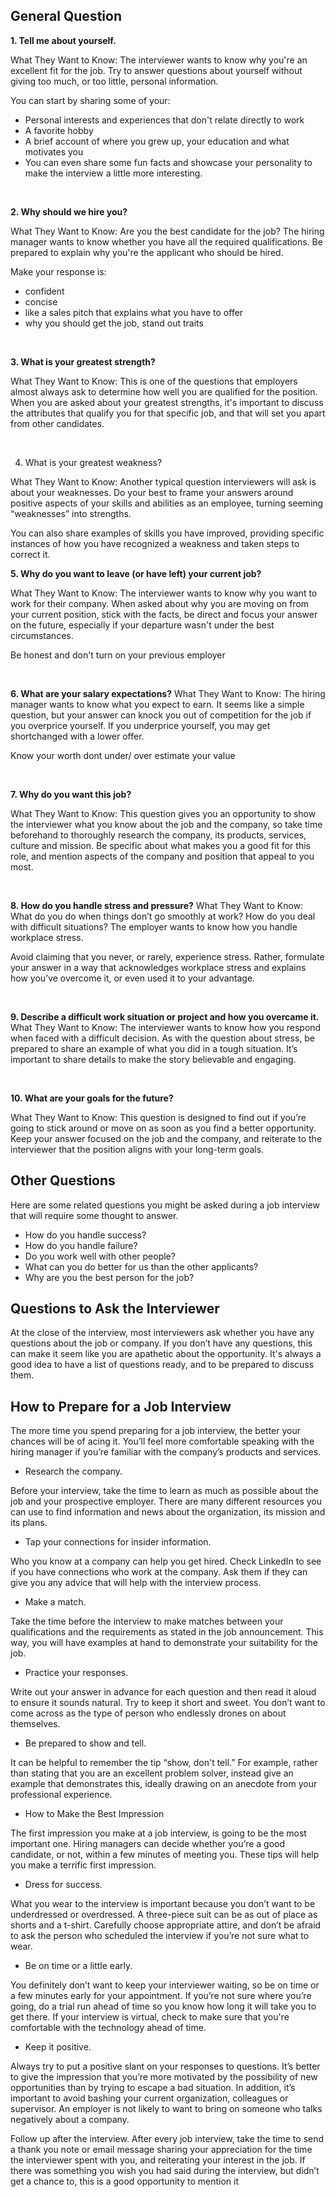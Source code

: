 ## General Question 

**1. Tell me about yourself.**

What They Want to Know: The interviewer wants to know why you're an excellent fit for the job. Try to answer questions about yourself without giving too much, or too little, personal information.

You can start by sharing some of your:
- Personal interests and experiences that don't relate directly to work
- A favorite hobby 
- A brief account of where you grew up, your education and what motivates you
- You can even share some fun facts and showcase your personality to make the interview a little more interesting.

<br>

**2. Why should we hire you?**

What They Want to Know: Are you the best candidate for the job? The hiring manager wants to know whether you have all the required qualifications. Be prepared to explain why you're the applicant who should be hired. 


Make your response is:
- confident
- concise
- like a sales pitch that explains what you have to offer
- why you should get the job, stand out traits

<br>

**3. What is your greatest strength?**

What They Want to Know: This is one of the questions that employers almost always ask to determine how well you are qualified for the position. When you are asked about your greatest strengths, it's important to discuss the attributes that qualify you for that specific job, and that will set you apart from other candidates. 

<br>

4. What is your greatest weakness?

What They Want to Know: Another typical question interviewers will ask is about your weaknesses. Do your best to frame your answers around positive aspects of your skills and abilities as an employee, turning seeming “weaknesses” into strengths.

You can also share examples of skills you have improved, providing specific instances of how you have recognized a weakness and taken steps to correct it.


**5. Why do you want to leave (or have left) your current job?**

What They Want to Know: The interviewer wants to know why you want to work for their company. When asked about why you are moving on from your current position, stick with the facts, be direct and focus your answer on the future, especially if your departure wasn't under the best circumstances. 

Be honest and don't turn on your previous employer

<br>

**6. What are your salary expectations?**
What They Want to Know: The hiring manager wants to know what you expect to earn. It seems like a simple question, but your answer can knock you out of competition for the job if you overprice yourself. If you underprice yourself, you may get shortchanged with a lower offer. 

Know your worth dont under/ over estimate your value

<br>

**7. Why do you want this job?**

What They Want to Know: This question gives you an opportunity to show the interviewer what you know about the job and the company, so take time beforehand to thoroughly research the company, its products, services, culture and mission. Be specific about what makes you a good fit for this role, and mention aspects of the company and position that appeal to you most.

<br>

**8. How do you handle stress and pressure?**
What They Want to Know: What do you do when things don’t go smoothly at work? How do you deal with difficult situations? The employer wants to know how you handle workplace stress.

Avoid claiming that you never, or rarely, experience stress. Rather, formulate your answer in a way that acknowledges workplace stress and explains how you’ve overcome it, or even used it to your advantage.

<br>

**9. Describe a difficult work situation or project and how you overcame it.**
What They Want to Know: The interviewer wants to know how you respond when faced with a difficult decision. As with the question about stress, be prepared to share an example of what you did in a tough situation. It’s important to share details to make the story believable and engaging. 

<br>

**10. What are your goals for the future?**

What They Want to Know: This question is designed to find out if you’re going to stick around or move on as soon as you find a better opportunity. Keep your answer focused on the job and the company, and reiterate to the interviewer that the position aligns with your long-term goals.

## Other Questions

Here are some related questions you might be asked during a job interview that will require some thought to answer.

- How do you handle success?
- How do you handle failure?
- Do you work well with other people?
- What can you do better for us than the other applicants?
- Why are you the best person for the job?

## Questions to Ask the Interviewer

At the close of the interview, most interviewers ask whether you have any questions about the job or company. If you don’t have any questions, this can make it seem like you are apathetic about the opportunity. It's always a good idea to have a list of questions ready, and to be prepared to discuss them.

## How to Prepare for a Job Interview

The more time you spend preparing for a job interview, the better your chances will be of acing it. You’ll feel more comfortable speaking with the hiring manager if you’re familiar with the company’s products and services.

- Research the company. 

Before your interview, take the time to learn as much as possible about the job and your prospective employer. 
There are many different resources you can use to find information and news about the organization, its mission and its plans.

- Tap your connections for insider information.

Who you know at a company can help you get hired.
Check LinkedIn to see if you have connections who work at the company. Ask them if they can give you any advice that will help with the interview process.


- Make a match. 

Take the time before the interview to make matches between your qualifications and the requirements as stated in the job announcement. 
This way, you will have examples at hand to demonstrate your suitability for the job.

- Practice your responses. 

Write out your answer in advance for each question and then read it aloud to ensure it sounds natural.
Try to keep it short and sweet. You don’t want to come across as the type of person who endlessly drones on about themselves.

- Be prepared to show and tell. 

It can be helpful to remember the tip “show, don't tell.” For example, rather than stating that you are an excellent problem solver, instead give an example that demonstrates this, ideally drawing on an anecdote from your professional experience.

- How to Make the Best Impression

The first impression you make at a job interview, is going to be the most important one.
Hiring managers can decide whether you’re a good candidate, or not, within a few minutes of meeting you. These tips will help you make a terrific first impression.

- Dress for success.

What you wear to the interview is important because you don’t want to be underdressed or overdressed. A three-piece suit can be as out of place as shorts and a t-shirt. Carefully choose appropriate attire, and don’t be afraid to ask the person who scheduled the interview if you’re not sure what to wear.

- Be on time or a little early. 

You definitely don’t want to keep your interviewer waiting, so be on time or a few minutes early for your appointment. If you’re not sure where you’re going, do a trial run ahead of time so you know how long it will take you to get there. If your interview is virtual, check to make sure that you're comfortable with the technology ahead of time.

- Keep it positive. 

Always try to put a positive slant on your responses to questions. It’s better to give the impression that you’re more motivated by the possibility of new opportunities than by trying to escape a bad situation. In addition, it’s important to avoid bashing your current organization, colleagues or supervisor. An employer is not likely to want to bring on someone who talks negatively about a company.

Follow up after the interview. After every job interview, take the time to send a thank you note or email message sharing your appreciation for the time the interviewer spent with you, and reiterating your interest in the job. If there was something you wish you had said during the interview, but didn’t get a chance to, this is a good opportunity to mention it


